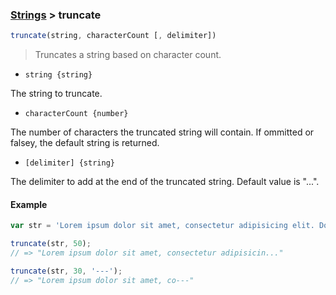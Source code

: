 ### [Strings](../) > truncate

```js
truncate(string, characterCount [, delimiter])
```

> Truncates a string based on character count.

- <code>string {string}</code>

The string to truncate.

- <code>characterCount {number}</code>

The number of characters the truncated string will contain. If ommitted or falsey, the default string is returned.

- <code>[delimiter] {string}</code>

The delimiter to add at the end of the truncated string. Default value is "...".

#### Example
```js
var str = 'Lorem ipsum dolor sit amet, consectetur adipisicing elit. Dolore voluptas tempora nihil commodi laborum sit eum atque iusto temporibus, odit natus odio accusantium id, labore, possimus laboriosam. Eos, ducimus, blanditiis.';

truncate(str, 50);
// => "Lorem ipsum dolor sit amet, consectetur adipisicin..."

truncate(str, 30, '---');
// => "Lorem ipsum dolor sit amet, co---"
```
